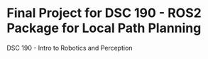 # Final Project for DSC 190 - ROS2 Package for Local Path Planning

DSC 190 - Intro to Robotics and Perception
